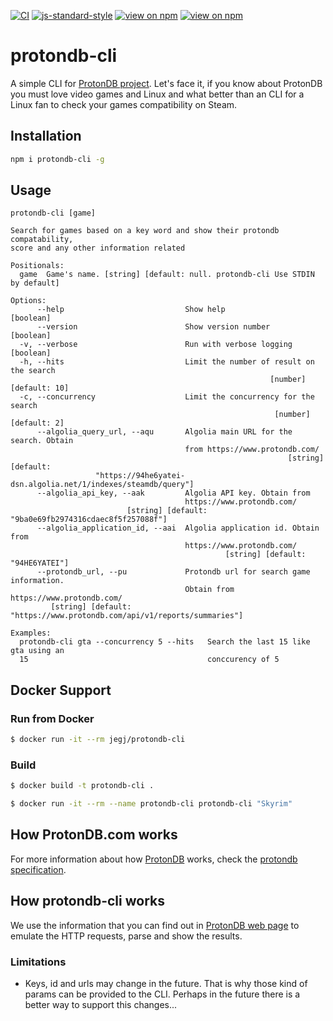 [![CI](https://github.com/jegj/protondb-cli/actions/workflows/build.yml/badge.svg?branch=main)](https://github.com/jegj/protondb-cli/actions/workflows/build.yml)
[![js-standard-style](https://img.shields.io/badge/code%20style-standard-brightgreen.svg?style=flat)](https://standardjs.com/)
[![view on npm](http://img.shields.io/npm/v/protondb-cli.svg)](https://www.npmjs.com/package/protondb-cli)
[![view on npm](http://img.shields.io/npm/l/protondb-cli.svg)](https://www.npmjs.com/package/protondb-cli)

# protondb-cli
A simple CLI for [ProtonDB project](https://www.protondb.com/). Let's face it, if you know about ProtonDB you must love video games and Linux and what better than an CLI for a Linux fan to check your games compatibility on Steam.

## Installation
```bash
npm i protondb-cli -g
```
## Usage

```
protondb-cli [game]

Search for games based on a key word and show their protondb compatability,
score and any other information related

Positionals:
  game  Game's name. [string] [default: null. protondb-cli Use STDIN by default]

Options:
      --help                           Show help                       [boolean]
      --version                        Show version number             [boolean]
  -v, --verbose                        Run with verbose logging        [boolean]
  -h, --hits                           Limit the number of result on the search
                                                          [number] [default: 10]
  -c, --concurrency                    Limit the concurrency for the search
                                                           [number] [default: 2]
      --algolia_query_url, --aqu       Algolia main URL for the search. Obtain
                                       from https://www.protondb.com/
                                                              [string] [default:
                   "https://94he6yatei-dsn.algolia.net/1/indexes/steamdb/query"]
      --algolia_api_key, --aak         Algolia API key. Obtain from
                                       https://www.protondb.com/
                          [string] [default: "9ba0e69fb2974316cdaec8f5f257088f"]
      --algolia_application_id, --aai  Algolia application id. Obtain from
                                       https://www.protondb.com/
                                                [string] [default: "94HE6YATEI"]
      --protondb_url, --pu             Protondb url for search game information.
                                       Obtain from https://www.protondb.com/
         [string] [default: "https://www.protondb.com/api/v1/reports/summaries"]

Examples:
  protondb-cli gta --concurrency 5 --hits   Search the last 15 like gta using an
  15                                        conccurency of 5
```

## Docker Support

### Run from Docker

```sh
$ docker run -it --rm jegj/protondb-cli
```

### Build

```sh
$ docker build -t protondb-cli .

$ docker run -it --rm --name protondb-cli protondb-cli "Skyrim"
```
## How ProtonDB.com works
For more information about how [ProtonDB](https://www.protondb.com/) works, check the [protondb specification](./protondb.md).

## How protondb-cli works
We use the information that you can find out in [ProtonDB web page](https://www.protondb.com/) to emulate the HTTP requests, parse and show the results.
### Limitations
- Keys, id and urls may change in the future. That is why those kind of params can be provided to the CLI. Perhaps in the future there is a better way to support this changes...
